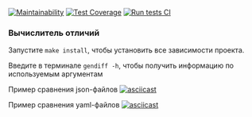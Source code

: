 [![Maintainability](https://api.codeclimate.com/v1/badges/b2d632414ac7bf9d1547/maintainability)](https://codeclimate.com/github/nullorone/frontend-project-lvl2/maintainability)
[![Test Coverage](https://api.codeclimate.com/v1/badges/b2d632414ac7bf9d1547/test_coverage)](https://codeclimate.com/github/nullorone/frontend-project-lvl2/test_coverage)
[![Run tests CI](https://github.com/nullorone/frontend-project-lvl2/workflows/Run%20tests/badge.svg)](https://github.com/nullorone/frontend-project-lvl2/actions)
### Вычислитель отличий

Запустите `make install`, чтобы установить все зависимости проекта.

Введите в терминале `gendiff -h`, чтобы получить информацию по используемым аргументам

Пример сравнения json-файлов
[![asciicast](https://asciinema.org/a/yVKBIgczrfNIB0eP54Kpvz0Qz.svg)](https://asciinema.org/a/yVKBIgczrfNIB0eP54Kpvz0Qz)

Пример сравнения yaml-файлов
[![asciicast](https://asciinema.org/a/PpWRCkaA7KEsKJc6azR3h1ROQ.svg)](https://asciinema.org/a/PpWRCkaA7KEsKJc6azR3h1ROQ)
